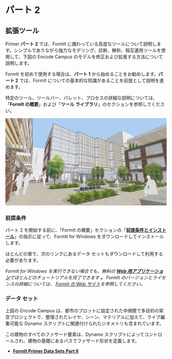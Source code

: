 # パート 2

## 拡張ツール

Primer **パート 2** では、FormIt に備わっている高度なツールについて説明します。シンプルでありながら強力なモデリング、診断、解析、相互運用ツールを使用して、下図の Encode Campus のモデルを修正および拡張する方法について説明します。

FormIt を初めて使用する場合は、**パート 1** から始めることをお勧めします。**パート 2** では、FormIt についての基本的な知識があることを前提として説明を進めます。

特定のツール、ツールバー、パレット、プロセスの詳細な説明については、「**FormIt の概要**」および「**ツール ライブラリ**」のセクションを参照してください。

![](<../../.gitbook/assets/screen1 (1).jpg>)

### 前提条件

パート 2 を開始する前に、「FormIt の概要」セクションの「[**前提条件とインストール**](../../formit-introduction/prerequisites-and-installation.md)」の指示に従って、FormIt for Windows をダウンロードしてインストールします。

ほとんどの章で、次のリンクにあるデータ セットもダウンロードして利用する必要があります。

_FormIt for Windows を実行できない場合でも、無料の_ [_**Web 用アプリケーション**_](https://formit.autodesk.com/app)_でほとんどのチュートリアルを完了できます **。** FormIt のバージョンとライセンスの詳細については、_ [_FormIt の Web サイト_](https://formit.autodesk.com)_を参照してください。_

### データ セット

上図の Encode Campus は、都市のプロットに設定された中規模で多目的の架空プロジェクトで、整理されたレイヤ、シーン、マテリアルに加えて、ライブ編集可能な Dynamo スクリプトに関連付けられたジオメトリも含まれています。

この建物のすべてのファサード要素は、Dynamo スクリプトによってコントロールされ、建物の基礎にあるパスでファサード形状を定義します。

* [**FormIt Primer Data Sets Part II**](https://formit-help.s3.amazonaws.com/FormIt+Primer+Part+2+Datasets.zip)
